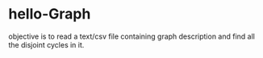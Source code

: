 # hello-Graph
objective is to read a text/csv file containing graph description and find all the disjoint cycles in it.
